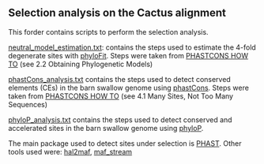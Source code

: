 ## Selection analysis on the Cactus alignment

This forder contains scripts to perform the selection analysis.

[neutral_model_estimation.txt](neutral_model_estimation.txt): contains the steps used to estimate the 4-fold degenerate sites with [phyloFit](http://compgen.cshl.edu/phast/help-pages/phyloFit.txt).
Steps were taken from [PHASTCONS HOW TO](http://compgen.cshl.edu/phast/phastCons-HOWTO.html) (see 2.2 Obtaining Phylogenetic Models)

[phastCons_analysis.txt](phastCons_analysis.txt) contains the steps used to detect conserved elements (CEs) in the barn swallow genome using [phastCons](http://compgen.cshl.edu/phast/help-pages/phastCons.txt).
Steps were taken from [PHASTCONS HOW TO](http://compgen.cshl.edu/phast/phastCons-HOWTO.html) (see 4.1 Many Sites, Not Too Many Sequences)

[phyloP_analysis.txt](phyloP_analysis.txt) contains the steps used to detect conserved and accelerated sites in the barn swallow genome using [phyloP](http://compgen.cshl.edu/phast/help-pages/phyloP.txt).

The main package used to detect sites under selection is [PHAST](http://compgen.cshl.edu/phast/).
Other tools used were: [hal2maf](https://github.com/ComparativeGenomicsToolkit/hal/blob/master/maf/impl/hal2maf.cpp), [maf_stream](https://github.com/joelarmstrong/maf_stream) 